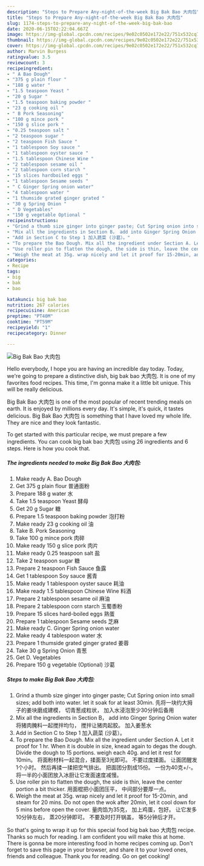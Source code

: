 ```yaml
---
description: "Steps to Prepare Any-night-of-the-week Big Bak Bao 大肉包"
title: "Steps to Prepare Any-night-of-the-week Big Bak Bao 大肉包"
slug: 1174-steps-to-prepare-any-night-of-the-week-big-bak-bao
date: 2020-06-15T02:22:04.667Z
image: https://img-global.cpcdn.com/recipes/9e02c0502e172e22/751x532cq70/big-bak-bao-大肉包-recipe-main-photo.jpg
thumbnail: https://img-global.cpcdn.com/recipes/9e02c0502e172e22/751x532cq70/big-bak-bao-大肉包-recipe-main-photo.jpg
cover: https://img-global.cpcdn.com/recipes/9e02c0502e172e22/751x532cq70/big-bak-bao-大肉包-recipe-main-photo.jpg
author: Marvin Burgess
ratingvalue: 3.5
reviewcount: 3
recipeingredient:
- " A Bao Dough"
- "375 g plain flour "
- "188 g water "
- "1.5 teaspoon Yeast "
- "20 g Sugar "
- "1.5 teaspoon baking powder "
- "23 g cooking oil "
- " B Pork Seasoning"
- "100 g mince pork "
- "150 g slice pork "
- "0.25 teaspoon salt "
- "2 teaspoon sugar "
- "2 teaspoon Fish Sauce "
- "1 tablespoon Soy sauce "
- "1 tablespoon oyster sauce "
- "1.5 tablespoon Chinese Wine "
- "2 tablespoon sesame oil "
- "2 tablespoon corn starch "
- "15 slices hardboiled eggs "
- "1 tablespoon Sesame seeds "
- " C Ginger Spring onion water"
- "4 tablespoon water "
- "1 thumside grated ginger grated "
- "30 g Spring Onion "
- " D Vegetables"
- "150 g vegetable Optional "
recipeinstructions:
- "Grind a thumb size ginger into ginger paste; Cut Spring onion into small sizes; add both into water. let it soak for at least 30min. 先将一块约大拇子的姜块磨成建模， 切青葱成粒状， 加入水浸泡至少30分钟后备用"
- "Mix all the ingredients in Section B， add into Ginger Spring Onion water 将猪肉腌料一起搅拌均匀， 搅拌让猪肉起胶。 加入姜葱水"
- "Add in Section C to Step 1 加入蔬菜 (沙葛）。"
- "To prepare the Bao Dough. Mix all the ingredient under Section A. Let it proof for 1 hr. When it is double in size, knead again to degas the dough. Divide the dough to 15 portions. weigh each 40g. and let it rest for 10min。 将面粉材料一起混合，揉面至3光即可。 不要过度揉面。 让面团醒发1个小时。 然后再揉一揉把空气排出。 把面团分割成15份。 一份为40克+/-。 将一半的小面团放入冰厨让它发面速度减慢。"
- "Use roller pin to flatten the dough, the side is thin, leave the center portion a bit thicker. 用面棍把小面团压平， 中间部分要厚一点。"
- "Weigh the meat at 35g. wrap nicely and let it proof for 15-20min, and steam for 20 mins. Do not open the wok after 20min, let it cool down for 5 mins before open the cover. 量肉馅为35克， 加上鸡蛋，包好。 让它发多10分钟左右， 蒸20分钟即可。 不要及时打开锅盖， 等5分钟后才开。"
categories:
- Recipe
tags:
- big
- bak
- bao

katakunci: big bak bao 
nutrition: 267 calories
recipecuisine: American
preptime: "PT40M"
cooktime: "PT59M"
recipeyield: "1"
recipecategory: Dinner

---
```



![Big Bak Bao 大肉包](https://img-global.cpcdn.com/recipes/9e02c0502e172e22/751x532cq70/big-bak-bao-大肉包-recipe-main-photo.jpg)

Hello everybody, I hope you are having an incredible day today. Today, we're going to prepare a distinctive dish, big bak bao 大肉包. It is one of my favorites food recipes. This time, I'm gonna make it a little bit unique. This will be really delicious.



Big Bak Bao 大肉包 is one of the most popular of recent trending meals on earth. It is enjoyed by millions every day. It's simple, it's quick, it tastes delicious. Big Bak Bao 大肉包 is something that I have loved my whole life. They are nice and they look fantastic.


To get started with this particular recipe, we must prepare a few ingredients. You can cook big bak bao 大肉包 using 26 ingredients and 6 steps. Here is how you cook that.

<!--inarticleads1-->

##### The ingredients needed to make Big Bak Bao 大肉包:

1. Make ready  A. Bao Dough
1. Get 375 g plain flour 普通面粉
1. Prepare 188 g water 水
1. Take 1.5 teaspoon Yeast 酵母
1. Get 20 g Sugar 糖
1. Prepare 1.5 teaspoon baking powder 泡打粉
1. Make ready 23 g cooking oil 油
1. Take  B. Pork Seasoning
1. Take 100 g mince pork 肉碎
1. Make ready 150 g slice pork 肉片
1. Make ready 0.25 teaspoon salt 盐
1. Take 2 teaspoon sugar 糖
1. Prepare 2 teaspoon Fish Sauce 鱼露
1. Get 1 tablespoon Soy sauce 酱青
1. Make ready 1 tablespoon oyster sauce 耗油
1. Make ready 1.5 tablespoon Chinese Wine 料酒
1. Prepare 2 tablespoon sesame oil 麻油
1. Prepare 2 tablespoon corn starch 玉蜀黍粉
1. Prepare 15 slices hard-boiled eggs 熟蛋
1. Prepare 1 tablespoon Sesame seeds 芝麻
1. Make ready  C. Ginger Spring onion water
1. Make ready 4 tablespoon water 水
1. Prepare 1 thumside grated ginger grated 姜蓉
1. Take 30 g Spring Onion 青葱
1. Get  D. Vegetables
1. Prepare 150 g vegetable (Optional) 沙葛




<!--inarticleads2-->

##### Steps to make Big Bak Bao 大肉包:

1. Grind a thumb size ginger into ginger paste; Cut Spring onion into small sizes; add both into water. let it soak for at least 30min. 先将一块约大拇子的姜块磨成建模， 切青葱成粒状， 加入水浸泡至少30分钟后备用
1. Mix all the ingredients in Section B， add into Ginger Spring Onion water 将猪肉腌料一起搅拌均匀， 搅拌让猪肉起胶。 加入姜葱水
1. Add in Section C to Step 1 加入蔬菜 (沙葛）。
1. To prepare the Bao Dough. Mix all the ingredient under Section A. Let it proof for 1 hr. When it is double in size, knead again to degas the dough. Divide the dough to 15 portions. weigh each 40g. and let it rest for 10min。 将面粉材料一起混合，揉面至3光即可。 不要过度揉面。 让面团醒发1个小时。 然后再揉一揉把空气排出。 把面团分割成15份。 一份为40克+/-。 将一半的小面团放入冰厨让它发面速度减慢。
1. Use roller pin to flatten the dough, the side is thin, leave the center portion a bit thicker. 用面棍把小面团压平， 中间部分要厚一点。
1. Weigh the meat at 35g. wrap nicely and let it proof for 15-20min, and steam for 20 mins. Do not open the wok after 20min, let it cool down for 5 mins before open the cover. 量肉馅为35克， 加上鸡蛋，包好。 让它发多10分钟左右， 蒸20分钟即可。 不要及时打开锅盖， 等5分钟后才开。




So that's going to wrap it up for this special food big bak bao 大肉包 recipe. Thanks so much for reading. I am confident you will make this at home. There is gonna be more interesting food in home recipes coming up. Don't forget to save this page in your browser, and share it to your loved ones, friends and colleague. Thank you for reading. Go on get cooking!
